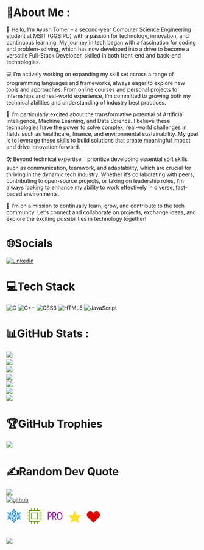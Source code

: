# 💫About Me :
👋 Hello, I’m Ayush Tomer – a second-year Computer Science Engineering student at MSIT (GGSIPU) with a passion for technology, innovation, and continuous learning. My journey in tech began with a fascination for coding and problem-solving, which has now developed into a drive to become a versatile Full-Stack Developer, skilled in both front-end and back-end technologies.

💻 I’m actively working on expanding my skill set across a range of programming languages and frameworks, always eager to explore new tools and approaches. From online courses and personal projects to internships and real-world experience, I’m committed to growing both my technical abilities and understanding of industry best practices.

🤖 I’m particularly excited about the transformative potential of Artificial Intelligence, Machine Learning, and Data Science. I believe these technologies have the power to solve complex, real-world challenges in fields such as healthcare, finance, and environmental sustainability. My goal is to leverage these skills to build solutions that create meaningful impact and drive innovation forward.

🛠️ Beyond technical expertise, I prioritize developing essential soft skills such as communication, teamwork, and adaptability, which are crucial for thriving in the dynamic tech industry. Whether it’s collaborating with peers, contributing to open-source projects, or taking on leadership roles, I’m always looking to enhance my ability to work effectively in diverse, fast-paced environments.

🌟 I’m on a mission to continually learn, grow, and contribute to the tech community. Let’s connect and collaborate on projects, exchange ideas, and explore the exciting possibilities in technology together!

# 🌐Socials
[![LinkedIn](https://img.shields.io/badge/LinkedIn-%230077B5.svg?logo=linkedin&logoColor=white)](https://linkedin.com/in/ayushtomer)

# 💻Tech Stack
![C](https://img.shields.io/badge/C-%2300599C.svg?style=plastic&logo=c&logoColor=white) ![C++](https://img.shields.io/badge/C++-%2300599C.svg?style=plastic&logo=c%2B%2B&logoColor=white) ![CSS3](https://img.shields.io/badge/CSS3-%231572B6.svg?style=plastic&logo=css3&logoColor=white) ![HTML5](https://img.shields.io/badge/HTML5-%23E34F26.svg?style=plastic&logo=html5&logoColor=white) ![JavaScript](https://img.shields.io/badge/JavaScript-%23323330.svg?style=plastic&logo=javascript&logoColor=%23F7DF1E)

# 📊GitHub Stats :
![](https://github-readme-stats.vercel.app/api?username=ayush-tomer&theme=radical&hide_border=false&include_all_commits=true&count_private=false)<br>
![](https://github-readme-streak-stats.herokuapp.com/?user=ayush-tomer&theme=radical&hide_border=false)<br>
![](https://github-readme-stats.vercel.app/api/top-langs/?username=ayush-tomer&theme=radical&hide_border=false&include_all_commits=true&count_private=false&layout=compact)<br>
<img align="center" src="http://github-profile-summary-cards.vercel.app/api/cards/most-commit-language?username=ayush-tomer&theme=default" height="180em"><br>
<img align="center" src="http://github-profile-summary-cards.vercel.app/api/cards/repos-per-language?username=ayush-tomer&theme=default" height="180em"><br>
<img align="center" src="http://github-profile-summary-cards.vercel.app/api/cards/profile-details?username=ayush-tomer&theme=default" height="180em"><br>
<img align="center" src="https://github-readme-activity-graph.vercel.app/graph?username=ayush-tomer&theme=default">

# 🏆GitHub Trophies
![](https://github-trophies.vercel.app/?username=ayush-tomer&theme=radical&no-frame=false&no-bg=false&margin-w=4)

# ✍️Random Dev Quote
![](https://quotes-github-readme.vercel.app/api?type=horizontal&theme=radical)<br>
[<img src='https://cdn.jsdelivr.net/npm/simple-icons@3.0.1/icons/github.svg' alt='github' height='40'>](https://github.com/ayush-tomer)  

<a href='https://archiveprogram.github.com/'><img src='https://raw.githubusercontent.com/acervenky/animated-github-badges/master/assets/acbadge.gif' width='40' height='40'></a> <a href='https://docs.github.com/en/developers'><img src='https://raw.githubusercontent.com/acervenky/animated-github-badges/master/assets/devbadge.gif' width='40' height='40'></a> <a href='https://github.com/pricing'><img src='https://raw.githubusercontent.com/acervenky/animated-github-badges/master/assets/pro.gif' width='40' height='40'></a> <a href='https://stars.github.com/'><img src='https://raw.githubusercontent.com/acervenky/animated-github-badges/master/assets/starbadge.gif' width='35' height='35'></a> <a href='https://docs.github.com/en/github/supporting-the-open-source-community-with-github-sponsors'><img src='https://raw.githubusercontent.com/acervenky/animated-github-badges/master/assets/sponsorbadge.gif' width='35' height='35'></a>

[![](https://visitcount.itsvg.in/api?id=ayush-tomer&icon=0&color=0)](https://visitcount.itsvg.in)
---
